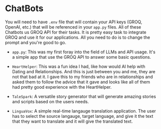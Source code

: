 # ChatBots
You will need to have `.env` file that will contain your API keys (GROQ, OpenAI, etc.) that will be referenced in your `app.py` files. All of these Chatbots us GROQ API for their tasks. It is pretty easy task to integrate GROQ and use it for our applications. All you need to do is to change the prompt and you're good to go.

- `app.py`: This was my first foray into the field of LLMs and API usage. It's a simple app that use the GROQ API to answer some basic questions.

- `HeartHelper`: This was a fun idea I had, like how would AI help with Dating and Relationships. And this is just between you and me, they are not that bad at it. I gave this to my friends who are in relationships and asked them to follow the advice that it gave and looks like all of them had pretty good experience with the HeartHelper.

- `TaleSpark`: A versatile story generator that will generate amazing stories and scripts based on the users needs.

- `LinguaVox`: A simple real-time langauge translation application. The user has to select the source langauge, target language, and give it the text that they want to translate and it will give the translated text.

